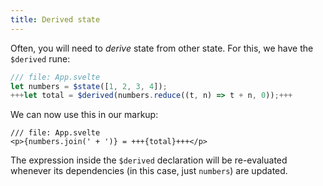 ```yaml
---
title: Derived state
---
```


Often, you will need to _derive_ state from other state. For this, we have the `$derived` rune:

```js
/// file: App.svelte
let numbers = $state([1, 2, 3, 4]);
+++let total = $derived(numbers.reduce((t, n) => t + n, 0));+++
```

We can now use this in our markup:

```svelte
/// file: App.svelte
<p>{numbers.join(' + ')} = +++{total}+++</p>
```

The expression inside the `$derived` declaration will be re-evaluated whenever its dependencies (in this case, just `numbers`) are updated.
